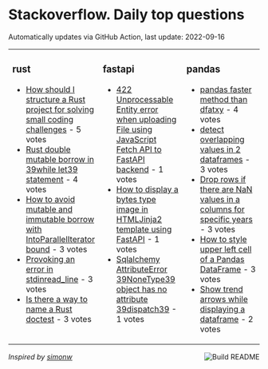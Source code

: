 # Stackoverflow. Daily top questions 

Automatically updates via GitHub Action, last update: <!-- date starts -->2022-09-16<!-- date ends -->


<table><tr><td valign="top" width="33%">

### rust
<!-- rust starts -->
* [How should I structure a Rust project for solving small coding challenges](https://stackoverflow.com/questions/73738228/how-should-i-structure-a-rust-project-for-solving-small-coding-challenges) - 5 votes
* [Rust  double mutable borrow in 39while let39 statement](https://stackoverflow.com/questions/73738713/rust-double-mutable-borrow-in-while-let-statement) - 4 votes
* [How to avoid mutable and immutable borrow with IntoParallelIterator bound](https://stackoverflow.com/questions/73733163/how-to-avoid-mutable-and-immutable-borrow-with-intoparalleliterator-bound) - 3 votes
* [Provoking an error in stdinread_line](https://stackoverflow.com/questions/73734922/provoking-an-error-in-stdin-read-line) - 3 votes
* [Is there a way to name a Rust doctest](https://stackoverflow.com/questions/73734804/is-there-a-way-to-name-a-rust-doctest) - 3 votes
<!-- rust ends -->
</td><td valign="top" width="34%">


### fastapi
<!-- fastapi starts -->
* [422 Unprocessable Entity error when uploading File using JavaScript Fetch API to FastAPI backend](https://stackoverflow.com/questions/73739357/422-unprocessable-entity-error-when-uploading-file-using-javascript-fetch-api-to) - 1 votes
* [How to display a bytes type image in HTMLJinja2 template using FastAPI](https://stackoverflow.com/questions/73724304/how-to-display-a-bytes-type-image-in-html-jinja2-template-using-fastapi) - 1 votes
* [Sqlalchemy AttributeError 39NoneType39 object has no attribute 39dispatch39](https://stackoverflow.com/questions/73746441/sqlalchemy-attributeerror-nonetype-object-has-no-attribute-dispatch) - 1 votes
<!-- fastapi ends -->
</td><td valign="top" width="34%">


### pandas
<!-- pandas starts -->
* [pandas faster method than dfatxy](https://stackoverflow.com/questions/73740568/pandas-faster-method-than-df-atx-y) - 4 votes
* [detect overlapping values in 2 dataframes](https://stackoverflow.com/questions/73729379/detect-overlapping-values-in-2-dataframes) - 3 votes
* [Drop rows if there are NaN values in a columns for specific years](https://stackoverflow.com/questions/73728783/drop-rows-if-there-are-nan-values-in-a-columns-for-specific-years) - 3 votes
* [How to style upper left cell of a Pandas DataFrame](https://stackoverflow.com/questions/73748749/how-to-style-upper-left-cell-of-a-pandas-dataframe) - 3 votes
* [Show trend arrows while displaying a dataframe](https://stackoverflow.com/questions/73745198/show-trend-arrows-while-displaying-a-dataframe) - 2 votes
<!-- pandas ends -->
</td></tr></table>

<a href="https://github.com/hp0404/hp0404/actions"><img src="https://github.com/hp0404/hp0404/workflows/Build%20README/badge.svg" align="right" alt="Build README"></a> <p>*Inspired by  [simonw](https://github.com/simonw/simonw)*</p>
